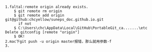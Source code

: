 	
	1.faltal:remote origin already exists.
		$ git remote rm origin
		$ git remote add origin git@github:chcyellow/suneps_doc.github.io.git
		  if not
		$ C:\Users\chc\AppData\Local\GitHub\PortableGit_ca.......\etc Delete gitconfig [remote "origin"]
		$ OK!
    2.mac下git push -u origin master报错，那么就用参数-f
    3.